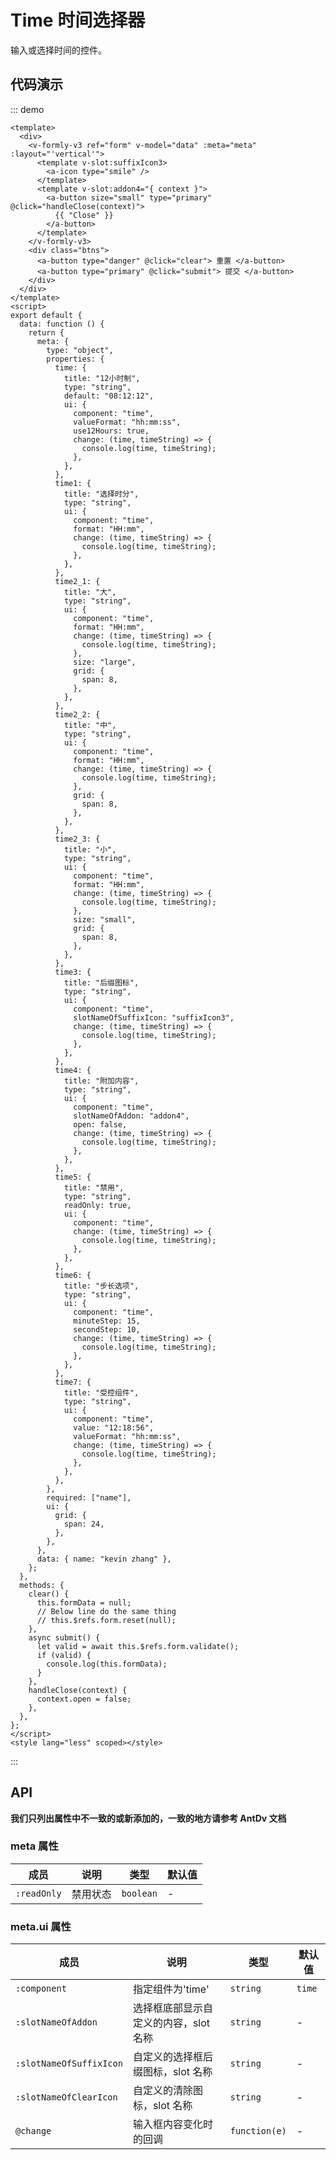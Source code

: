# Time 时间选择器

输入或选择时间的控件。

## 代码演示

::: demo

```vue
<template>
  <div>
    <v-formly-v3 ref="form" v-model="data" :meta="meta" :layout="'vertical'">
      <template v-slot:suffixIcon3>
        <a-icon type="smile" />
      </template>
      <template v-slot:addon4="{ context }">
        <a-button size="small" type="primary" @click="handleClose(context)">
          {{ "Close" }}
        </a-button>
      </template>
    </v-formly-v3>
    <div class="btns">
      <a-button type="danger" @click="clear"> 重置 </a-button>
      <a-button type="primary" @click="submit"> 提交 </a-button>
    </div>
  </div>
</template>
<script>
export default {
  data: function () {
    return {
      meta: {
        type: "object",
        properties: {
          time: {
            title: "12小时制",
            type: "string",
            default: "08:12:12",
            ui: {
              component: "time",
              valueFormat: "hh:mm:ss",
              use12Hours: true,
              change: (time, timeString) => {
                console.log(time, timeString);
              },
            },
          },
          time1: {
            title: "选择时分",
            type: "string",
            ui: {
              component: "time",
              format: "HH:mm",
              change: (time, timeString) => {
                console.log(time, timeString);
              },
            },
          },
          time2_1: {
            title: "大",
            type: "string",
            ui: {
              component: "time",
              format: "HH:mm",
              change: (time, timeString) => {
                console.log(time, timeString);
              },
              size: "large",
              grid: {
                span: 8,
              },
            },
          },
          time2_2: {
            title: "中",
            type: "string",
            ui: {
              component: "time",
              format: "HH:mm",
              change: (time, timeString) => {
                console.log(time, timeString);
              },
              grid: {
                span: 8,
              },
            },
          },
          time2_3: {
            title: "小",
            type: "string",
            ui: {
              component: "time",
              format: "HH:mm",
              change: (time, timeString) => {
                console.log(time, timeString);
              },
              size: "small",
              grid: {
                span: 8,
              },
            },
          },
          time3: {
            title: "后缀图标",
            type: "string",
            ui: {
              component: "time",
              slotNameOfSuffixIcon: "suffixIcon3",
              change: (time, timeString) => {
                console.log(time, timeString);
              },
            },
          },
          time4: {
            title: "附加内容",
            type: "string",
            ui: {
              component: "time",
              slotNameOfAddon: "addon4",
              open: false,
              change: (time, timeString) => {
                console.log(time, timeString);
              },
            },
          },
          time5: {
            title: "禁用",
            type: "string",
            readOnly: true,
            ui: {
              component: "time",
              change: (time, timeString) => {
                console.log(time, timeString);
              },
            },
          },
          time6: {
            title: "步长选项",
            type: "string",
            ui: {
              component: "time",
              minuteStep: 15,
              secondStep: 10,
              change: (time, timeString) => {
                console.log(time, timeString);
              },
            },
          },
          time7: {
            title: "受控组件",
            type: "string",
            ui: {
              component: "time",
              value: "12:18:56",
              valueFormat: "hh:mm:ss",
              change: (time, timeString) => {
                console.log(time, timeString);
              },
            },
          },
        },
        required: ["name"],
        ui: {
          grid: {
            span: 24,
          },
        },
      },
      data: { name: "kevin zhang" },
    };
  },
  methods: {
    clear() {
      this.formData = null;
      // Below line do the same thing
      // this.$refs.form.reset(null);
    },
    async submit() {
      let valid = await this.$refs.form.validate();
      if (valid) {
        console.log(this.formData);
      }
    },
    handleClose(context) {
      context.open = false;
    },
  },
};
</script>
<style lang="less" scoped></style>
```

:::

## API

**我们只列出属性中不一致的或新添加的，一致的地方请参考 AntDv 文档**

### meta 属性

| 成员        | 说明     | 类型      | 默认值 |
| ----------- | -------- | --------- | ------ |
| `:readOnly` | 禁用状态 | `boolean` | -      |

### meta.ui 属性

| 成员                    | 说明                                  | 类型          | 默认值 |
| ----------------------- | ------------------------------------- | ------------- | ------ |
| `:component`            | 指定组件为'time'                      | `string`      | `time` |
| `:slotNameOfAddon`      | 选择框底部显示自定义的内容，slot 名称 | `string`      | -      |
| `:slotNameOfSuffixIcon` | 自定义的选择框后缀图标，slot 名称     | `string`      | -      |
| `:slotNameOfClearIcon`  | 自定义的清除图标，slot 名称           | `string`      | -      |
| `@change`               | 输入框内容变化时的回调                | `function(e)` | -      |
